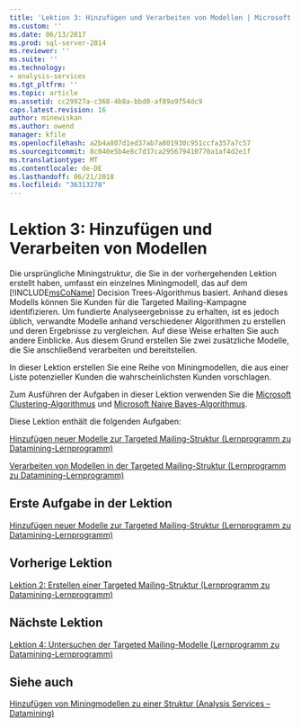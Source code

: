 ```yaml
---
title: 'Lektion 3: Hinzufügen und Verarbeiten von Modellen | Microsoft Docs'
ms.custom: ''
ms.date: 06/13/2017
ms.prod: sql-server-2014
ms.reviewer: ''
ms.suite: ''
ms.technology:
- analysis-services
ms.tgt_pltfrm: ''
ms.topic: article
ms.assetid: cc29927a-c368-4b8a-bbd0-af89a9f54dc9
caps.latest.revision: 16
author: minewiskan
ms.author: owend
manager: kfile
ms.openlocfilehash: a2b4a807d1ed37ab7a801930c951ccfa357a7c57
ms.sourcegitcommit: 8c040e5b4e8c7d37ca295679410770a1af4d2e1f
ms.translationtype: MT
ms.contentlocale: de-DE
ms.lasthandoff: 06/21/2018
ms.locfileid: "36313278"
---
```

# <a name="lesson-3-adding-and-processing-models"></a>Lektion 3: Hinzufügen und Verarbeiten von Modellen
  Die ursprüngliche Miningstruktur, die Sie in der vorhergehenden Lektion erstellt haben, umfasst ein einzelnes Miningmodell, das auf dem [!INCLUDE[msCoName](../includes/msconame-md.md)] Decision Trees-Algorithmus basiert. Anhand dieses Modells können Sie Kunden für die Targeted Mailing-Kampagne identifizieren. Um fundierte Analyseergebnisse zu erhalten, ist es jedoch üblich, verwandte Modelle anhand verschiedener Algorithmen zu erstellen und deren Ergebnisse zu vergleichen. Auf diese Weise erhalten Sie auch andere Einblicke. Aus diesem Grund erstellen Sie zwei zusätzliche Modelle, die Sie anschließend verarbeiten und bereitstellen.  
  
 In dieser Lektion erstellen Sie eine Reihe von Miningmodellen, die aus einer Liste potenzieller Kunden die wahrscheinlichsten Kunden vorschlagen.  
  
 Zum Ausführen der Aufgaben in dieser Lektion verwenden Sie die [Microsoft Clustering-Algorithmus](../../2014/analysis-services/data-mining/microsoft-clustering-algorithm.md) und [Microsoft Naive Bayes-Algorithmus](../../2014/analysis-services/data-mining/microsoft-naive-bayes-algorithm.md).  
  
 Diese Lektion enthält die folgenden Aufgaben:  
  
 [Hinzufügen neuer Modelle zur Targeted Mailing-Struktur &#40;Lernprogramm zu Datamining-Lernprogramm&#41;](../../2014/tutorials/adding-new-models-to-the-targeted-mailing-structure-basic-data-mining-tutorial.md)  
  
 [Verarbeiten von Modellen in der Targeted Mailing-Struktur &#40;Lernprogramm zu Datamining-Lernprogramm&#41;](../../2014/tutorials/processing-models-in-the-targeted-mailing-structure-basic-data-mining-tutorial.md)  
  
## <a name="first-task-in-lesson"></a>Erste Aufgabe in der Lektion  
 [Hinzufügen neuer Modelle zur Targeted Mailing-Struktur &#40;Lernprogramm zu Datamining-Lernprogramm&#41;](../../2014/tutorials/adding-new-models-to-the-targeted-mailing-structure-basic-data-mining-tutorial.md)  
  
## <a name="previous-lesson"></a>Vorherige Lektion  
 [Lektion 2: Erstellen einer Targeted Mailing-Struktur &#40;Lernprogramm zu Datamining-Lernprogramm&#41;](../../2014/tutorials/lesson-2-building-a-targeted-mailing-structure-basic-data-mining-tutorial.md)  
  
## <a name="next-lesson"></a>Nächste Lektion  
 [Lektion 4: Untersuchen der Targeted Mailing-Modelle &#40;Lernprogramm zu Datamining-Lernprogramm&#41;](../../2014/tutorials/lesson-4-exploring-the-targeted-mailing-models-basic-data-mining-tutorial.md)  
  
## <a name="see-also"></a>Siehe auch  
 [Hinzufügen von Miningmodellen zu einer Struktur &#40;Analysis Services – Datamining&#41;](../../2014/analysis-services/data-mining/add-mining-models-to-a-structure-analysis-services-data-mining.md)  
  
  